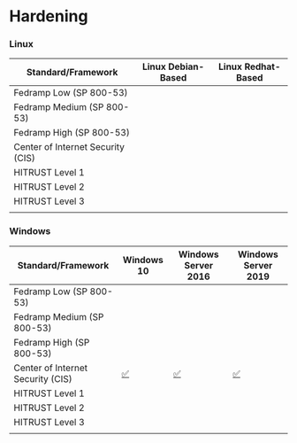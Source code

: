 # Hardening

### Linux

| Standard/Framework                | Linux Debian-Based | Linux Redhat-Based |
| --------------------------------- | ------------------ | ------------------ |
| Fedramp Low (SP 800-53)           |                    |                    |
| Fedramp Medium (SP 800-53)        |                    |                    |
| Fedramp High (SP 800-53)          |                    |                    |
| Center of Internet Security (CIS) |                    |                    |
| HITRUST Level 1                   |                    |                    |
| HITRUST Level 2                   |                    |                    |
| HITRUST Level 3                   |                    |                    |
|                                   |                    |                    |



### Windows

| Standard/Framework                | Windows 10 | Windows Server 2016 | Windows Server 2019 |
| --------------------------------- | ---------- | ------------------- | ------------------- |
| Fedramp Low (SP 800-53)           |            |                     |                     |
| Fedramp Medium (SP 800-53)        |            |                     |                     |
| Fedramp High (SP 800-53)          |            |                     |                     |
| Center of Internet Security (CIS) |[:white_check_mark:](/Windows/CIS/CIS_Windows10_v181.ps1)|[:white_check_mark:](/Windows/CIS/CIS_WindowsServer2016_v110.ps1)|[:white_check_mark:](/Windows/CIS/CIS_WindowsServer2019_v110.ps1)|
| HITRUST Level 1                   |            |                     |                     |
| HITRUST Level 2                   |            |                     |                     |
| HITRUST Level 3                   |            |                     |                     |
|                                   |            |                     |                     |













